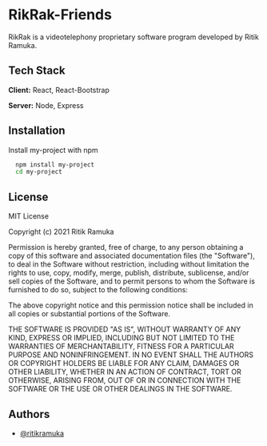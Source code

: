 # RikRak-Friends

RikRak is a videotelephony proprietary software program developed by Ritik Ramuka.
## Tech Stack

**Client:** React, React-Bootstrap

**Server:** Node, Express

  
## Installation 

Install my-project with npm

```bash 
  npm install my-project
  cd my-project
```
    
## License

MIT License

Copyright (c) 2021 Ritik Ramuka

Permission is hereby granted, free of charge, to any person obtaining a copy
of this software and associated documentation files (the "Software"), to deal
in the Software without restriction, including without limitation the rights
to use, copy, modify, merge, publish, distribute, sublicense, and/or sell
copies of the Software, and to permit persons to whom the Software is
furnished to do so, subject to the following conditions:

The above copyright notice and this permission notice shall be included in all
copies or substantial portions of the Software.

THE SOFTWARE IS PROVIDED "AS IS", WITHOUT WARRANTY OF ANY KIND, EXPRESS OR
IMPLIED, INCLUDING BUT NOT LIMITED TO THE WARRANTIES OF MERCHANTABILITY,
FITNESS FOR A PARTICULAR PURPOSE AND NONINFRINGEMENT. IN NO EVENT SHALL THE
AUTHORS OR COPYRIGHT HOLDERS BE LIABLE FOR ANY CLAIM, DAMAGES OR OTHER
LIABILITY, WHETHER IN AN ACTION OF CONTRACT, TORT OR OTHERWISE, ARISING FROM,
OUT OF OR IN CONNECTION WITH THE SOFTWARE OR THE USE OR OTHER DEALINGS IN THE
SOFTWARE.

## Authors

- [@ritikramuka](https://github.com/ritikramuka)